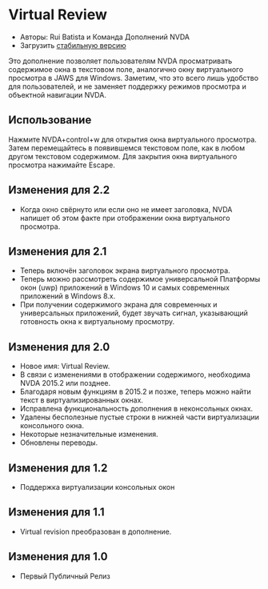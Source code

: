 # Virtual Review #

* Авторы: Rui Batista и Команда Дополнений NVDA
* Загрузить [стабильную версию][1]

Это дополнение позволяет пользователям NVDA просматривать содержимое окна в
текстовом поле, аналогично окну виртуального просмотра в JAWS для
Windows. Заметим, что это всего лишь удобство для пользователей, и не
заменяет поддержку режимов просмотра и объектной навигации NVDA.

## Использование ##

Нажмите NVDA+control+w для открытия окна виртуального просмотра. Затем
перемещайтесь в появившемся текстовом поле, как в любом другом текстовом
содержимом. Для закрытия окна виртуального просмотра нажимайте Escape.

## Изменения для 2.2

* Когда окно свёрнуто или если оно не имеет заголовка, NVDA напишет об этом
  факте при отображении окна виртуального просмотра.

## Изменения для 2.1

* Теперь включён заголовок экрана виртуального просмотра.
* Теперь можно рассмотреть содержимое универсальной Платформы окон (uwp)
  приложений в Windows 10 и самых современных приложений в Windows 8.x.
* При получении содержимого экрана для современных и универсальных
  приложений, будет  звучать сигнал, указывающий готовность окна к
  виртуальному просмотру.

## Изменения для 2.0

* Новое имя: Virtual Review.
* В связи с изменениями в отображении содержимого, необходима NVDA 2015.2
  или позднее.
* Благодаря новым функциям в 2015.2 и позже, теперь можно найти текст в
  виртуализированных окнах.
* Исправлена функциональность дополнения в неконсольных окнах.
* Удалены бесполезные пустые строки в нижней части виртуализации консольного
  окна.
* Некоторые незначительные изменения.
* Обновлены переводы.

## Изменения для 1.2

* Поддержка виртуализации консольных окон

## Изменения для 1.1

* Virtual revision преобразован в дополнение.

## Изменения для 1.0

* Первый Публичный Релиз

[1]: https://github.com/ruifontes/virtualReview/releases/download/2023.03/virtualRevision-2023.03.nvda-addon
